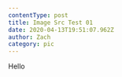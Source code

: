 ```yaml
---
contentType: post
title: Image Src Test 01
date: 2020-04-13T19:51:07.962Z
author: Zach
category: pic
---
```

Hello